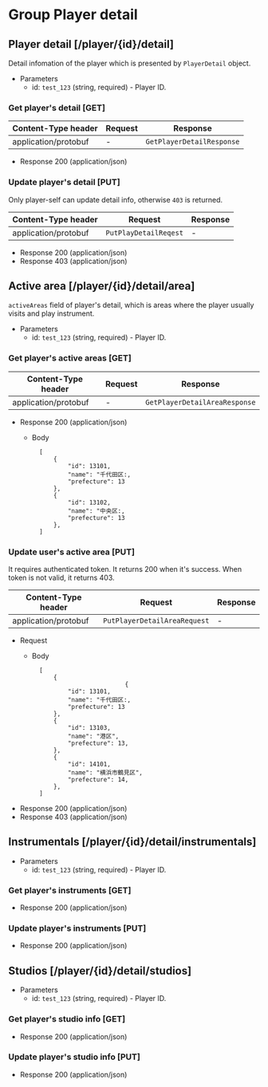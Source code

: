 # Group Player detail

## Player detail [/player/{id}/detail]

Detail infomation of the player which is presented by `PlayerDetail` object. 

+ Parameters
    + id: `test_123` (string, required) - Player ID.

### Get player's detail [GET]

| Content-Type header | Request | Response |
| --- | --- | --- |
| application/protobuf | - | `GetPlayerDetailResponse` |

+ Response 200 (application/json)

### Update player's detail [PUT]

Only player-self can update detail info, otherwise `403` is returned.

| Content-Type header | Request | Response |
| --- | --- | --- |
| application/protobuf | `PutPlayDetailReqest` | - |

+ Response 200 (application/json)
+ Response 403 (application/json)

## Active area [/player/{id}/detail/area]

`activeAreas` field of player's detail, which is areas where the player usually visits and play instrument.

+ Parameters
    + id: `test_123` (string, required) - Player ID.

### Get player's active areas [GET]

| Content-Type header | Request | Response |
| --- | --- | --- |
| application/protobuf | - | `GetPlayerDetailAreaResponse` |

+ Response 200 (application/json)
    + Body

            [
                {
                    "id": 13101,
                    "name": "千代田区:,
                    "prefecture": 13
                },
                {
                    "id": 13102,
                    "name": "中央区:,
                    "prefecture": 13
                },
            ]

### Update user's active area [PUT]

It requires authenticated token. It returns 200 when it's success. When token is not valid, it returns 403.

| Content-Type header | Request | Response |
| --- | --- | --- |
| application/protobuf | `PutPlayerDetailAreaRequest` | - |

+ Request    
    + Body

            [
                {
                                    {
                    "id": 13101,
                    "name": "千代田区:,
                    "prefecture": 13
                },
                {
                    "id": 13103, 
                    "name": "港区", 
                    "prefecture": 13,
                },
                {
                    "id": 14101, 
                    "name": "横浜市鶴見区", 
                    "prefecture": 14,
                },
            ]

+ Response 200 (application/json)
+ Response 403 (application/json)

## Instrumentals [/player/{id}/detail/instrumentals]

+ Parameters
    + id: `test_123` (string, required) - Player ID.

### Get player's instruments [GET]

+ Response 200 (application/json)

### Update player's instruments [PUT]

+ Response 200 (application/json)

## Studios [/player/{id}/detail/studios]

+ Parameters
    + id: `test_123` (string, required) - Player ID.

### Get player's studio info [GET]

+ Response 200 (application/json)

### Update player's studio info [PUT]

+ Response 200 (application/json)
